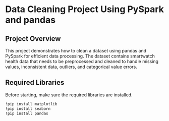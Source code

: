 # Data Cleaning Project Using PySpark and pandas

## Project Overview

This project demonstrates how to clean a dataset using pandas and PySpark for efficient data processing. The dataset contains smartwatch health data that needs to be preprocessed and cleaned to handle missing values, inconsistent data, outliers, and categorical value errors.

## Required Libraries

Before starting, make sure the required libraries are installed.

```bash
!pip install matplotlib
!pip install seaborn
!pip install pandas
